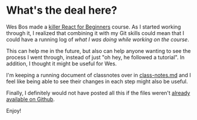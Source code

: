 # What's the deal here?

Wes Bos made a [killer React for Beginners][react] course.  As I started working through it, I realized that combining it with my Git skills could mean that I could have a running log of *what I was doing while working on the course*.

This can help me in the future, but also can help anyone wanting to see the process I went through, instead of just "oh hey, he followed a tutorial". In addition, I thought it might be useful for Wes.

I'm keeping a running document of classnotes over in [class-notes.md][notes] and I feel like being able to see their changes in each step might also be useful.

Finally, I definitely would not have posted all this if the files weren't [already available on Github][files].

Enjoy!

[react]:https://reactforbeginners.com
[notes]: class-notes.md
[files]: https://github.com/wesbos/React-For-Beginners-Starter-Files
